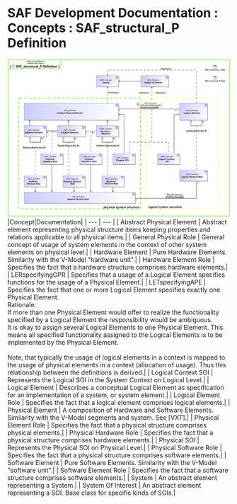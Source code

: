 # SAF Development Documentation : Concepts : SAF_structural_P Definition 
![SAF_structural_P Definition.svg](./diagrams/SAF_structural_P-Definition.svg)
|Concept|Documentation|
| --- | --- |
| Abstract Physical Element | Abstract element representing physical structure items keeping properties and relations applicable to all physical items.|
| General Physical Role | General concept of usage of system elements in the context of other system elements on physical level.|
| Hardware Element | Pure Hardware Elements. Similarity with the V-Model "hardware unit".|
| Hardware Element Role | Specifies the fact that a hardware structure comprises hardware elements.|
| LERspecifyingGPR | Specifies that a usage of a Logical Element specifies functions for the usage of a Physical Element.|
| LETspecifyingAPE | Specifies the fact that one or more Logical Element specifies exactly one Physical Element. <br>Rationale:<br>If more than one Physical Element would offer to realize the functionality specified by a Logical Element the responsibility would be ambiguous.<br>It is okay to assign several Logical Elements to one Physical Element. This means all specified functionality assigned to the Logical Elements is to be implemented by the Physical Element.<br><br>Note, that typically the usage of logical elements in a context is mapped to the usage of physical elements in a context (allocation of usage). Thus this relationship between the definitions is derived.|
| Logical Context SOI | Represents the Logical SOI in the System Context on Logical Level.|
| Logical Element | Describes a conceptual Logical Element as specification for an implementation of a system, or system element.|
| Logical Element Role | Specifies the fact that a logical element comprises logical elements.|
| Physical Element | A composition of Hardware and Software Elements. Similarity with the V-Model segments and system. See [VXT].|
| Physical Element Role | Specifies the fact that a physical structure comprises physical elements.|
| Physical Hardware Role | Specifies the fact that a physical structure comprises hardware elements.|
| Physical SOI | Represents the Physical SOI on Physical Level.|
| Physical Software Role | Specifies the fact that a physical structure comprises software elements.|
| Software Element | Pure Software Elements. Similarity with the V-Model "software unit".|
| Software Element Role | Specifies the fact that a software structure comprises software elements.|
| System | An abstract element representing a System.|
| System Of Interest | An abstract element representing a SOI. Base class for specific kinds of SOIs.|

